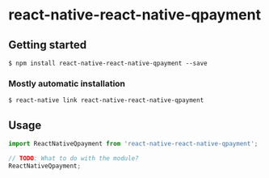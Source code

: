 # react-native-react-native-qpayment

## Getting started

`$ npm install react-native-react-native-qpayment --save`

### Mostly automatic installation

`$ react-native link react-native-react-native-qpayment`

## Usage
```javascript
import ReactNativeQpayment from 'react-native-react-native-qpayment';

// TODO: What to do with the module?
ReactNativeQpayment;
```
